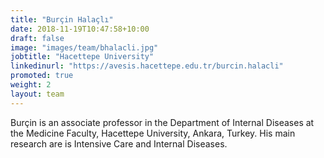 ```yaml
---
title: "Burçin Halaçlı"
date: 2018-11-19T10:47:58+10:00
draft: false
image: "images/team/bhalacli.jpg"
jobtitle: "Hacettepe University"
linkedinurl: "https://avesis.hacettepe.edu.tr/burcin.halacli"
promoted: true
weight: 2
layout: team
---
```


Burçin is an associate professor in the Department of Internal Diseases at the Medicine Faculty, Hacettepe University, Ankara, Turkey. His main research are is Intensive Care and Internal Diseases.
